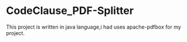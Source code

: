# CodeClause_PDF-Splitter
This project is written in java language,i had uses apache-pdfbox for my project.
